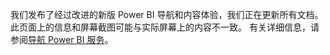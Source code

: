 我们发布了经过改进的新版 Power BI 导航和内容体验，我们正在更新所有文档。
此页面上的信息和屏幕截图可能与实际屏幕上的内容不一致。 有关详细信息，请参阅[导航 Power BI 服务](../service-the-new-power-bi-experience.md)。</font>
